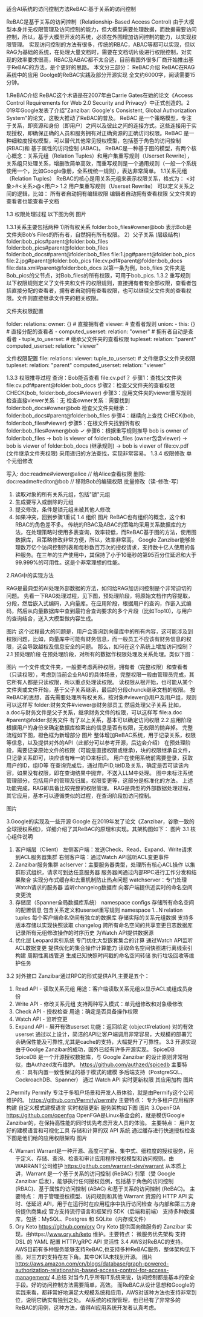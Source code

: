 适合AI系统的访问控制方法ReBAC:基于关系的访问控制

ReBAC是基于关系的访问控制（Relationship-Based Access Control)
由于大模型本身并无权限管理及访问控制的能力，但大模型需要处理数据，而数据需要访问控制，所以，基于大模型开发的系统，必须在外围增加访问控制的能力，以实现权限管理。
实现访问控制的方法有很多，传统的RBAC，ABAC等都可以实现，但以RAG为基础的系统，在处理大量文档时，需要在文档切片级进行权限控制，对实现的效率要求很高，RBAC及ABAC都不太合适，目前看国外很多厂商开始推出基于ReBAC的方法，是个更好的思路。
本文分三部分：
ReBAC介绍
ReBAC在RAG系统中的应用
Goolge的ReBAC实践及部分开源实现
全文约6000字，阅读需要15分钟。

1.ReBAC介绍
ReBAC这个术语是在2007年由Carrie Gates在她的论文《Access Control Requirements for Web 2.0 Security and Privacy》中正式创造的。2 019年Google发表了介绍"Zanzibar: Google's Consistent, Global Authorization System"的论文，这极大推动了ReBAC的普及。
ReBAC 是一个策略模型，专注于关系，即资源和身份（即用户）之间以及彼此之间的连接方式。这些连接用于实现授权，即确保正确的人员和服务拥有对正确资源的正确访问权限。ReBAC 是一种细粒度授权模型，可以替代其他常见授权模型，包括基于角色的访问控制 (RBAC)和 基于属性的访问控制 (ABAC)。
ReBAC是一种基于图的模型，有两个核心概念：关系元组（Relation Tuples）和用户集重写规则（Userset Rewrite），关系组只处理关系，增删改简单高效，而重写规则是一个通用规则（一般一个系统使用一个，比如Google像册，全系统统一规则），表达非常简单。
1.1关系元组（Relation Tuples）
ReBAC的核心是用关系元组来表示权限关系，格式为：
<对象>#<关系>@<用户>
1.2 用户集重写规则（Userset Rewrite）
可以定义关系之间的逻辑，比如：
所有者自动拥有编辑权限
编辑者自动拥有查看权限
父文件夹的查看者也能查看子文档

1.3 权限处理过程
以下图为例
图片

1.3.1关系主要包括两种
1)所有权关系 
folder:bob_files#owner@bob 
表示Bob是文件夹Bob’s Files的所有者，自然拥有所有权限。
2）父子关系 (层级结构) 
folder:bob_pics#parent@folder:bob_files 
folder:bob_pics#parent@folder:bob_files 
folder:bob_docs#parent@folder:bob_files 
file:1.jpg#parent@folder:bob_pics 
file:2.jpg#parent@folder:bob_pics 
file:cv.pdf#parent@folder:bob_docs 
file:data.xml#parent@folder:bob_docs
以第一条为例，bob_files 文件夹是Bob_pics的父节点，对Bob_files的所有权限，可用于bob_pics.
1.3.2 重写规则
以下权限规则定义了文件夹和文件的权限规则，直接拥有者有全部权限，查看者包括直接分配的查看者，拥有者自动拥有查看权限，也可以继续父文件夹的查看权限。文件则直接继承文件夹的相关权限。

文件夹权限配置

folder:
  relations:
    owner: {}  # 直接拥有者
    viewer:    # 查看者规则
      union:
        - this: {}                    # 直接分配的查看者
        - computed_userset:
            relation: "owner"         # 拥有者自动是查看者
        - tuple_to_userset:           # 继承父文件夹的查看权限
            tupleset:
              relation: "parent"
            computed_userset:
              relation: "viewer"

文件权限配置
file:
  relations:
    viewer:
      tuple_to_userset:               # 文件继承父文件夹权限
        tupleset:
          relation: "parent"
        computed_userset:
          relation: "viewer"

1.3.3 权限推导过程
查询：Bob能否查看 file:cv.pdf？
步骤1：查找父文件夹
file:cv.pdf#parent@folder:bob_docs
步骤2：检查父文件夹的查看权限
CHECK(bob, folder:bob_docs#viewer)
步骤3：应用文件夹的viewer重写规则
检查直接viewer关系：无
检查owner关系：需要找到 folder:bob_docs#owner@bob
检查父文件夹继承：folder:bob_docs#parent@folder:bob_files
步骤4：继续向上查找
CHECK(bob, folder:bob_files#viewer)
步骤5：在根文件夹找到所有权
folder:bob_files#owner@bob  ✓
步骤6：根据重写规则推导
bob is owner of folder:bob_files
→ bob is viewer of folder:bob_files  (owner包含viewer)
→ bob is viewer of folder:bob_docs   (继承规则)
→ bob is viewer of file:cv.pdf       (文件继承文件夹权限)
采用递归的方法查找，实现非常容易。
1.3.4 权限修改
单个元组修改

写入: doc:readme#viewer@alice  // 给Alice查看权限
删除: doc:readme#editor@bob    // 移除Bob的编辑权限
批量修改（读-修改-写）
1. 读取对象的所有关系元组，包括"锁"元组
2. 生成要写入或删除的元组
3. 提交修改，条件是锁元组未被其他人修改
4. 如果冲突，回到步骤1重试
1.4 组织
图片
ReBAC也有组织的概念，这个和RBAC的角色差不多。
传统的RBAC及ABAC的策略均采用关系数据库的方法，在处理策略时使用多表查询，效率较低，而ReBAC基于图的方法，使用图数据库，且策略修改非常方便，所以，效率非常高。
Google Zanzibar能够处理数万亿个访问控制列表和每秒数百万次的授权请求，支持数十亿人使用的各种服务。在三年的生产使用中，其保持了小于10毫秒的第95百分位延迟和大于99.999%的可用性。这是个非常理想的性能。

2.RAG中的实现方法

RAG是最典型的AI处理外部数据的方法，如何给RAG加访问控制是个非常迫切的问题。
先看一下RAG处理过程，见下图，预处理阶段，将原始文档作内容提取，分段，然后嵌入式编码，入向量库。在应用阶段，根据用户的查询，作嵌入式编码，然后从向量数据库中查到最符合查询要求的多个片段（比如Top10)，与用户的查询结合，送入大模型做内容生成。

图片
这个过程最大的问题是，用户会查询到向量库中的所有内容，这可能涉及到权限问题，比如，向量库中可能有财务信息，而一般员工不应该有财务信息的权限，这会导致越权及信息安全的问题。
那么，如何在这个系统上增加访问控制？
2.1  预处理阶段
在预处理阶段，对所有的数据作权限处理及关系处理。类似下图：

图片
一个文件或文件夹，一般要考虑两种权限，拥有者（完整权限）和查看者（只读权限），考虑到当前企业RAG的具体场景，完整权限一般由管理员完成，其它所有人都是只读权限，所以重点处理读权限。
读权限从根开始，也可能从某个文件夹或文件开始，基于父子关系继承，最后的分段chunck继承文档的权限。
按ReBAC的思想，首先需要处理所有权关系，按对象#viewer@用户及用户组，规则可以这样写
 folder:财务文件#viewer@财务部员工
然后处理父子关系
比如，a.doc与财务文件是父子关系，继承财务文件的权限，可以这样写
file:a.doc #parent@folder:财务文件
有了以上关系，基本可以确定访问权限
2.2 应用阶段
根据用户的身份来确定数据库检索出的信息是否有权限，无权限的抛弃掉。
完整流程如下图，橙色框为新增部分
图片
整体增加ReBAC系统，用于记录关系，权限等信息，以及提供对外的API（此部分可以参考开源，后边会介绍）
在预处理阶段，需要记录原始文件的权限（可能是直接权限或继承)，块的权限继承自文件，只记录关系即可，块应该有唯一的ID来标识。
用户在使用系统前需要登录，获取用户的ID，组ID等
在查询完成后，通过用户ID,块ID及关系，确定是否可读该内容，如果没有权限，即在查询结果中抛弃，不送入LLM中处理。
图中未标注系统管理部分，包括用户的管理及归属，权限变更等，这部分是标准化的方法。
上述功能完成，RAG即具备比较完整的权限管理。
RAG是典型的外部数据处理过程，其它应用，基本可以遵循类似的过程，在查询阶段加访问控制。

图片

3.Google的实现及一些开源
Google 在2019年发了论文《Zanzibar，谷歌一致的全球授权系统》，详细介绍了其ReBAC的原理和实现。其架构图如下：
图片
3.1 核心组件说明
1. 客户端层（Client）
左侧客户端：发送Check、Read、Expand、Write请求到ACL服务器集群
右侧客户端：通过Watch API监听ACL变更事件
2. Zanzibar服务集群
aclserver：主要服务器类型，处理所有核心ACL操作 
以集群形式组织，请求可到达任意服务器
服务器间通过内部RPC进行工作分发和结果聚合
实现分布式缓存和去重机制防止热点问题
watchserver：专门处理Watch请求的服务器 
监听changelog数据库
向客户端提供近实时的命名空间变更流
3. 存储层（Spanner全局数据库系统）
namespace configs
存储所有命名空间的配置信息
包含关系定义和userset重写规则
namespace 1...N relation tuples
每个客户端命名空间有独立的数据库
存储实际的关系元组数据
支持多版本存储以实现快照读取
changelog
跨所有命名空间的共享变更日志数据库
记录所有元组修改操作的时序历史
为Watch API提供数据源
4. 优化层
Leopard索引系统
专门优化大型嵌套集合的计算
通过Watch API监听ACL数据变更
提供优化的集合操作计算能力
读取命名空间快照进行离线索引构建
周期性离线管道
生成已知快照时间戳的命名空间转储
执行垃圾回收等维护任务

3.2 对外接口
Zanzibar通过RPC的形式提供API,主要是五个：
1. Read API - 读取关系元组
用途：客户端读取关系元组以显示ACL或组成员身份
2. Write API - 修改关系元组
支持两种写入模式：单元组修改和对象级修改
3. Check API - 授权检查
用途：确定是否具备操作权限
4. Watch API - 监听变更
5. Expand API - 展开有效userset
功能：返回给定 ⟨object#relation⟩ 对的有效userset
通过以上设计，简洁的API让客户端调用非常容易，大规模的部署冗余确保性能及可靠性,尤其是cache的支持，大幅提升了可靠性。
3.3 开源实现
由于Goolge Zanzibar的成功，国外已经有许多开源实现。
SpiceDB
SpiceDB 是一个开源授权数据库，与 Google Zanzibar 的设计原则非常相似，由Authzed发布维护。
https://github.com/authzed/spicedb
主要特点：
具有内置一致性保证的基于模式的建模
多后端支持（PostgreSQL、CockroachDB、Spanner）
通过 Watch API 实时更新权限
其应用加构
图片

2.Permify
Permify 专注于多租户场景和开发人员体验，就是由Permify这个公司维护的。
https://github.com/Permify/permify
主要特点：
专为多租户应用程序构建
自定义模式建模语言
实时权限更新
服务架构如下图
图片
3.OpenFGA
https://github.com/openfga
OpenFGA是Linux基金会的，就是模仿Google  Zanzibar的，在保持高性能的同时优先考虑开发人员的体验。
主要特点：
用户友好的建模语言和可视化工具
存储和计算的双 API 系统
通过缓存进行快速授权检查
下图是他们给的应用权限架构
图片

4. Warrant
Warrant是一种开源、高度可扩展、集中式、细粒度的授权服务，用于定义、存储、查询、检查和审计应用程序授权模型和访问规则。由WARRANT公司维护
https://github.com/warrant-dev/warrant
从本质上讲，Warrant 是一个基于关系的访问控制 (ReBAC) 引擎（受 Google Zanzibar 启发），能够执行任何授权范例，包括基于角色的访问控制 (RBAC)、基于属性的访问控制 (ABAC) 和基于关系的访问控制 (ReBAC)。
主要特点：
用于管理授权模型、访问规则和其他 Warrant 资源的 HTTP API
实时、低延迟 API，用于在运行时在应用程序中执行访问检查
与内部和第三方身份提供商集成
官方支持流行语言和框架的 SDK（后端和前端）
支持多种数据库，包括：MySQL、Postgres 和 SQLite（内存或文件）
5. Ory Keto
https://github.com/ory
Ory Keto 提供面向微服务的 Zanzibar 实现，由https://www.ory.sh/keto 维护。主要特点：
微服务优先架构
支持 DSL 的 YAML 配置
HTTP/gRPC API 灵活性
3.4 AWS对ReBAC的支持。
AWS目前有多种服务能够支持ReBAC,也支持多种ReBAC服务，整体架构见下图，对三方的支持在左下角。其中OKTA未找到开源。
图片
https://aws.amazon.com/cn/blogs/database/graph-powered-authorization-relationship-based-access-control-for-access-management/
4.总结
对当今几乎所有IT系统来说，访问控制都是基本的安全手段。好的访问控制方法需要简单，高效。
而ReBAC从设计思想和Google的实践来看，都非常好地满足大规模系统和应用，AWS对该种方法也支持非常到位，说明它确实有独到之处。
AI系统的权限管理，也已经有了非常多的ReBAC的用例，这种方法，值得AI应用系统开发者认真考虑。

